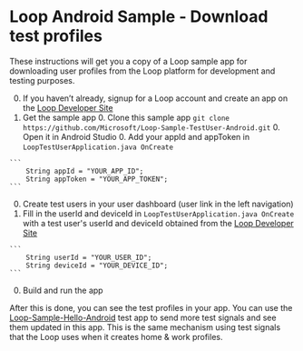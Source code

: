 # Loop Android Sample - Download test profiles

These instructions will get you a copy of a Loop sample app for downloading user profiles from the Loop platform for development and testing purposes.

  0. If you haven’t already, signup for a Loop account and create an app on the [Loop Developer Site](https://www.loop.ms)
  0. Get the sample app
    0. Clone this sample app `git clone https://github.com/Microsoft/Loop-Sample-TestUser-Android.git`
    0. Open it in Android Studio
    0. Add your appId and appToken in `LoopTestUserApplication.java OnCreate`

    ```
        String appId = "YOUR_APP_ID";
        String appToken = "YOUR_APP_TOKEN";
    ```
  0. Create test users in your user dashboard (user link in the left navigation)
  0. Fill in the userId and deviceId in `LoopTestUserApplication.java OnCreate` with a test user's userId and deviceId obtained from the [Loop Developer Site](https://www.loop.ms)

    ```
        String userId = "YOUR_USER_ID";
        String deviceId = "YOUR_DEVICE_ID";
    ```
  0. Build and run the app

After this is done, you can see the test profiles in your app. You can use the [Loop-Sample-Hello-Android](https://github.com/Microsoft/Loop-Sample-Hello-Android) test app to send more test signals and see them updated in this app. This is the same mechanism using test signals that the Loop uses when it creates home & work profiles.
